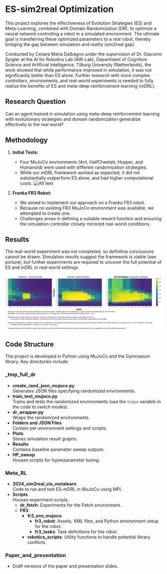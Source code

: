 # ES-sim2real Optimization

This project explores the effectiveness of Evolution Strategies (ES) and Meta-Learning, combined with Domain Randomization (DR), to optimize a neural network controlling a robot in a simulated environment. The ultimate goal is transferring these optimized parameters to a real robot, thereby bridging the gap between simulation and reality (sim2real gap).

Conducted by Cesare Maria Dalbagno under the supervision of Dr. Giacomo Spigler at the AI for Robotics Lab (AIR-Lab), Department of Cognitive Science and Artificial Intelligence, Tilburg University (Netherlands), the work showed that while performance improved in simulation, it was not significantly better than ES alone. Further research with more complex controllers, environments, and real-world experiments is needed to fully realize the benefits of ES and meta-deep reinforcement learning (mDRL).

## Research Question
Can an agent trained in simulation using meta-deep reinforcement learning with evolutionary strategies and domain randomization generalize effectively to the real world?

## Methodology
1. **Initial Tests:**  
   - Four MuJoCo environments (Ant, HalfCheetah, Hopper, and Humanoid) were used with different randomization strategies.  
   - While our mDRL framework worked as expected, it did not substantially outperform ES alone, and had higher computational costs.
   ![Alt text](Paper_and_presentation\hopper.gif)

2. **Franka FR3 Robot:**  
   - We aimed to implement our approach on a Franka FR3 robot.  
   - Because no existing FR3 MuJoCo environment was available, we attempted to create one.  
   - Challenges arose in defining a suitable reward function and ensuring the simulation controller closely mirrored real-world conditions.
   

## Results
The real-world experiment was not completed, so definitive conclusions cannot be drawn. Simulation results suggest the framework is viable (see picture), but further experiments are required to uncover the full potential of ES and mDRL in real-world settings.

![Alt text](Paper_and_presentation\es_sim2real_preliminary.png)

## Code Structure
The project is developed in Python using MuJoCo and the Gymnasium library. Key directories include:

### _tmp_full_dr
- **create_rand_json_mujoco.py**  
  Generates JSON files specifying randomized environments.
- **train_test_mujoco.py**  
  Trains and tests the randomized environments (use the `train` variable in the code to switch modes).
- **dr_wrapper.py**  
  Wraps the randomized environments.
- **Folders and JSON Files**  
  Contain per-environment settings and scripts.
- **Plots**  
  Stores simulation result graphs.
- **Results**  
  Contains baseline parameter sweep outputs.
- **HP_sweep**  
  Houses scripts for hyperparameter tuning.

### Meta_RL
- **2024_sim2real_via_metalearn**  
  Code to run and test ES-mDRL in MuJoCo using MPI.
- **Scripts**  
  Houses experiment scripts.  
  - **dr_fetch**: Experiments for the Fetch environment.  
  - **FR3**:
    - **fr3_env_mujoco**:  
      - **fr3_robot**: Assets, XML files, and Python environment setup for the robot.  
      - **fr3_tasks**: Task definitions for the robot.  
    - **robotics_scripts**: Utility functions to handle potential library conflicts.

### Paper_and_presentation
- Draft versions of the paper and presentation slides.
